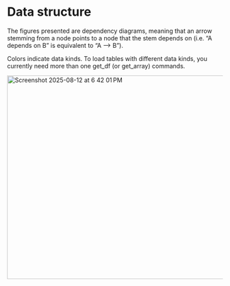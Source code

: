 # Data structure

The figures presented are dependency diagrams, meaning that an arrow stemming from a node points to a node that the stem depends on (i.e. “A depends on B” is equivalent to “A —> B”).

Colors indicate data kinds. To load tables with different data kinds, you currently need more than one get_df (or get_array) commands.

<img width="869" height="476" alt="Screenshot 2025-08-12 at 6 42 01 PM" src="https://github.com/user-attachments/assets/a2ae8ade-13b9-4ef6-91f8-5aa7a218b0a6" />

